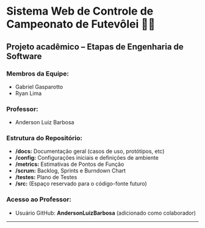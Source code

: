 # Sistema Web de Controle de Campeonato de Futevôlei 🏐🌴

## Projeto acadêmico – Etapas de Engenharia de Software

### Membros da Equipe:
- Gabriel Gasparotto 
- Ryan Lima

### Professor:
- Anderson Luiz Barbosa

### Estrutura do Repositório:

- **/docs:** Documentação geral (casos de uso, protótipos, etc)
- **/config:** Configurações iniciais e definições de ambiente
- **/metrics:** Estimativas de Pontos de Função
- **/scrum:** Backlog, Sprints e Burndown Chart
- **/testes:** Plano de Testes
- **/src:** (Espaço reservado para o código-fonte futuro)

### Acesso ao Professor:
- Usuário GitHub: **AndersonLuizBarbosa** (adicionado como colaborador)

---

